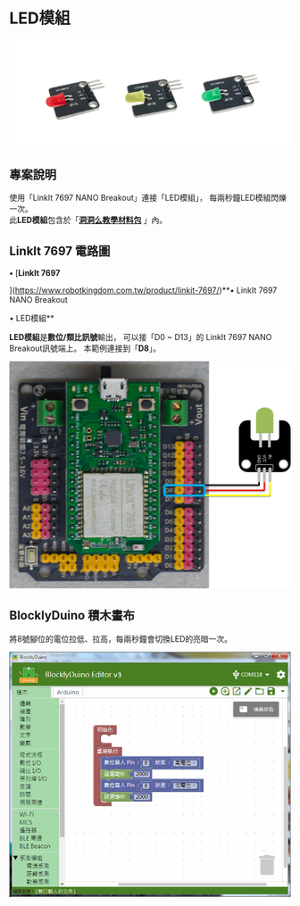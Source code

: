 # LED模組

![](../.gitbook/assets/linkit7697_led_00.png)

## 專案說明

使用「LinkIt 7697 NANO Breakout」連接「LED模組」， 每兩秒鐘LED模組閃爍一次。   
此**LED模組**包含於「[**洞洞么教學材料包**](https://www.robotkingdom.com.tw/product/rk-education-kit-001/) 」內。

## LinkIt 7697 電路圖

**•**	[**LinkIt 7697**
  
](https://www.robotkingdom.com.tw/product/linkit-7697/)**•	LinkIt 7697 NANO Breakout
  
•	LED模組**

**LED模組**是**數位/類比訊號**輸出， 可以接「D0 ~ D13」的 LinkIt 7697 NANO Breakout訊號端上。 本範例連接到「**D8**」。

![](../.gitbook/assets/linkit7697_led_01.png)

## BlocklyDuino 積木畫布

將8號腳位的電位拉低、拉高，每兩秒鐘會切換LED的亮暗一次。 

![](../.gitbook/assets/linkit7697_led_02.png)



